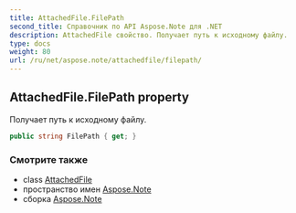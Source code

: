 ```yaml
---
title: AttachedFile.FilePath
second_title: Справочник по API Aspose.Note для .NET
description: AttachedFile свойство. Получает путь к исходному файлу.
type: docs
weight: 80
url: /ru/net/aspose.note/attachedfile/filepath/
---
```

## AttachedFile.FilePath property

Получает путь к исходному файлу.

```csharp
public string FilePath { get; }
```

### Смотрите также

* class [AttachedFile](../)
* пространство имен [Aspose.Note](../../attachedfile/)
* сборка [Aspose.Note](../../../)


